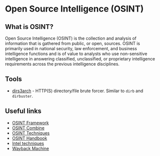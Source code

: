 # Open Source Intelligence (OSINT)

## What is OSINT?

Open Source Intelligence (OSINT) is the collection and analysis of information that is gathered from public, or open, sources. OSINT is primarily used in national security, law enforcement, and business intelligence functions and is of value to analysts who use non-sensitive intelligence in answering classified, unclassified, or proprietary intelligence requirements across the previous intelligence disciplines.

## Tools

- [dirs3arch](https://github.com/puniaze/dirs3arch) - HTTP(S) directory/file brute forcer. Similar to `dirb` and `dirbuster`.

## Useful links

- [OSINT Framework](https://osintframework.com)
- [OSINT Combine](https://osintcombine.com)
- [OSINT Techniques](https://osinttechniques.com)
- [OSINT Handbook](https://osinthandbook.com)
- [Intel techniques](https://inteltechniques.com/tools/index.html)
- [Wayback Machine](https://web.archive.org)
